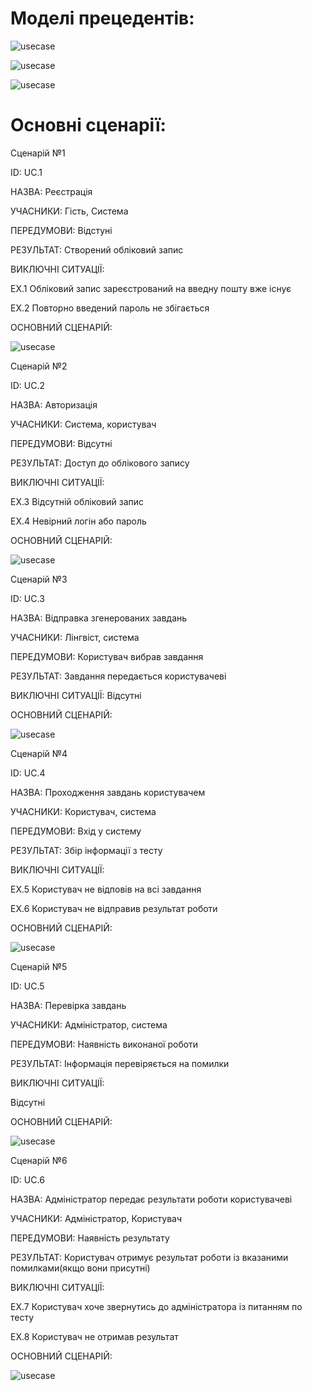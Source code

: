 
# Моделі прецедентів:

![usecase](http://www.plantuml.com/plantuml/png/LL6nKi904EtlAswmfX1wXeuFSEXeCdXK66ToIMS1Hh1XXXbrA2pKJy1892CGVc7tZtnx7YHEYhntj--ztRskZOCeJcx6AXZ6jv5kq3ElUChtl6ZemEfUOcnyldkbaYTKkFkKCbhpewlgMnCffUIdcqdphkDrIYNM30DheFtW5toYd40tHyhIQQzwbxMgEHtumQNiJrM3KDCH1wNcAUK0cNJejIrzOSneP4mzwebdlAADvbGahbtAQS_fdwXV3tmNPvvHIHlwHjK13ImrwAVq2LhI5w87eNY8qzcbYgxStjnuXJJldK1psd9AErx0OYq6SAEjfWo5Hqa1sacq4nQObae1EFp19P1FR5V3AhTWMNP7DlYVjavFCGR5k9u9RddiI5jrJNYDn_y5)



![usecase](http://www.plantuml.com/plantuml/png/ZPA_IiDG5CRt-nINpkrWsrcwkRY9MvRG1Yde5PfarnPnAIWENHp4DmZvGqAJfgzmpXlvdPiQOX1nkk7BER_lk-VScH-ugo2ykrNkFBXVwG6zyuuEb53CEtxazK2xlhvScfjmwGTAXRutTtqFTP-yffXgVg0CzGT-qH0oQG4W7Ze6HoB_XvfoYb2RKeIwhILUNPzrM6-eJUa8bjJjAPAMn88pY3L4j5B1JuxfqJIEb2e9tGGM29B0c3Sdgt77wXMSY4hKvngK0curf0uU0XY5PMt4cP-HfFhz5fC_Rs67auDIyXQPecOsZlb7vcbtrX-KMHHsWbF8hKqXR8IlcyaxfdyhRAORtGgDnyMF5L3HCijsfNG4fn8JdFjJsrYfxmSnMepEPPTzOTmN9drXgY3ADsAqdq3FFBF0S_m2)



![usecase](http://www.plantuml.com/plantuml/png/VPAnJiCm48PtFuNLcGwqpAWy0s9ZYPeCI3H8JRgdYH1BfIA6YWNn2i4qYbKQFyD_hy2JS3vd259XyvtlliztoIpBesM-MjohQ9u_BFK8pzZZI3jqjACrbLIWfXAEYf6ECdqLB-vIfLPPCe-oXCjVqA6XDHfqtBBLtEqqFb2ZXVLHpHUM7lLjgldaO2J2mIDXHL71iEI9fKOarpVd0yCxv_Vo48kZuCJJmWZ2KSc93Hm-uIJzNRpIbWy7gjYAzgGCDSDihvlyCn3Z6sdarvtn4FuSr58YmtpvVR7VX9q5DXV_kOtUEnrutr27Ux4AlQMAqHiF3FxJapJUsnClb5BoZSRn-58MEOmclwBfCEBEMPB6_2Vy0000)




# Основні сценарії:

Сценарій №1

ID: UC.1

НАЗВА: Реєстрація

УЧАСНИКИ: Гість, Система

ПЕРЕДУМОВИ: Відстуні

РЕЗУЛЬТАТ: Створений обліковий запис

ВИКЛЮЧНІ СИТУАЦІЇ:

EХ.1 Обліковий запис зареєстрований на введну пошту вже існує

EХ.2 Повторно введений пароль не збігається



ОСНОВНИЙ СЦЕНАРІЙ:

![usecase](http://www.plantuml.com/plantuml/png/fLPDJnDH5DtFhtY96qqKswuC7uH4MRZNn2r82oJOcb8NcYveAuK5WKIRaXZvgFo1eL1Q-Z7z2_Vz8y-vdSumsD0nD36PUNFVEUUUT-wJfUt2IhxmvTEMivNE5Cn6UcKjdNSSu__cCxbimNpCRUNo2ub4mcnlVail95yjpgykldqpE_zoTT6yVvsCKouduafRckAEjicvj6pDbcpPxeXhgxPkZsBXNDWzr9Ta81tfIiT7-udzn3fuRl2jmsTfIL_SM9XdqBA3-cjRmHvFcW7k2LRRuDi9rUftL_bl3IHuM592RCO7knUByfp0sD6p1v3gsh9FsC1RKp5ROmfFBb5M1nMPkKH9CYHhBAuVj0eGXx1kOElg4ENwlXyhzLGai_mXQUJq0J7cOQi6uXgyDsaqT5GCTdbsdqguVYCjmrFa9rkB8oTbv8mKjgo63SGBy4FtXYh9ez6KqAB8IpHmXVKQ4mEfHtOtLkRbbF98wQDZRvLKv03cRUXaEhiMcQQY_FetASM0LCSmU0iUPfb0X8FRf4l5lerTbJ6KBhoBEEuVwLmKgoYDkqDHdCZ4c5mhX_skMli0nqhF7atccD9P5FrOKwBMsSCenrFsDAOkQVmF3PJsyA_hvsYWYM4PfO2gmaaV3miH8qVzR2xIcQq3VaZfg4S_h6w7Wi13z51I7Fj20fqAPRuSWwCP7JLfXgZr4DLaSuMqoM-kRnJCaqnc1RymVxm6VWFi1WPqQ6Va4wOmU6V8Y3JnE1jHSrpfQe8gq5L6zqQVwboZOHhelWdk2JHAyUZ8bJORqOxWmYwxU7mJgIbDJ8lMVuv9c6GQmKffXZcEFIF1_nGm5dWTtXyZAbi3BFCrG0uPDtMVnTUysPZVYUJt3aPSsFi86qvHW49cc2PelZNy7dhgXJeu2vv1KObgxJvduCuytIlKvigHiGWlhjpdqR8pIa8cXxFCE-_oNvUpwmxEvOzSo8L12sTIDT3Idp5IdP46iqSki1xmIQx4Sr3MiSS8tWkJIgII3i8nHbp2C_vG-Gi0)


Сценарій №2

ID: UC.2

НАЗВА: Авторизація

УЧАСНИКИ: Система, користувач

ПЕРЕДУМОВИ: Відсутні

РЕЗУЛЬТАТ: Доступ до облікового запису

ВИКЛЮЧНІ СИТУАЦІЇ:

EХ.3 Відсутній обліковий запис

EХ.4 Невірний логін або пароль 


ОСНОВНИЙ СЦЕНАРІЙ:

![usecase](http://www.plantuml.com/plantuml/png/hLN1JXDH5DtFLzpWLh4W2qE1a2WBzvgu1Mc115jJwaB3WccbRXemXBI92eZym3YqKg2T_iAvV-IvFDiEXSfexEgzD_UTS--vvxxERnGN2yMthzUzzKosAAkPnULCmVF4_MGccyyLvLL-FL-OJQLIih7sFZCxyNXkPcdksTFfcOTBS_BYoMIIS1mWm1b21EuQFY7K4YBTGeldWLQqfhk22tUalfQqRE7w4K4YWXEBL1yTj8ZISZJuV1FllgZlJj146y5u8lWZD0dKH8CmRKG8_qGX2EBbMJXFBBDpGNYDNsk9wBynzepmbrhblK1BDyaHZg3Nikupjog3Tl-HViz49VaEHUvepK5OkQvnzQjixaIIXPUFX4ve2hfCBJ0HhI8g4mateUcBPa-eIqGurHewIO2dn80JuNOHC2go22-Hrt5elh8kma5GlOhX6H0JF1-KdyajNvkYpTliiTadlHg__gw_cBPYs6IxXWkkziN8X6jBeuiBBGyrkTU9T1pD-8_ZNjySnKLV-oOQZ4i_m53RHjAWJBiZkUwgCSvI9qZNYQWxPB4D2PioXY-zJe-9kPidHuCUZQNZA7iCQ_JRpDmCwMm0RMtHSgo4188CfMbjtKP46lDuDMP4cnxyi9TCQoPDW8uvGhS799BB5pDIM5jPBSgzR7QHlu75R6A_4kmd8LkcK_oJJKT_RpuofDlwrN-BGZPXooamv7j-y2ttkDbtqkBzZoId_Yv96bPzfwGpiVhEIIQe6Nd4e-yalSDWDrWFjMI1rdYJfS5xxavNR4DoX3pRr_fG7cYbOrEPV_ERtccKpRFAWlUyy6uXj-BX0DznWXDXMaUe207QuuBAE8wrveeXTjLME4NaCQobTOJoG2PJanCUPUiXpdFDVzzV)


Сценарій №3

ID: UC.3

НАЗВА: Відправка згенерованих завдань

УЧАСНИКИ: Лінгвіст, система

ПЕРЕДУМОВИ: Користувач вибрав завдання

РЕЗУЛЬТАТ: Завдання передається користувачеві

ВИКЛЮЧНІ СИТУАЦІЇ:
Відсутні

ОСНОВНИЙ СЦЕНАРІЙ:

![usecase]()

Сценарій №4 

ID: UC.4

НАЗВА: Проходження завдань користувачем

УЧАСНИКИ: Користувач, система

ПЕРЕДУМОВИ: Вхід у систему

РЕЗУЛЬТАТ: Збір інформації з тесту

ВИКЛЮЧНІ СИТУАЦІЇ:

EX.5 Користувач не відповів на всі завдання

EX.6 Користувач не відправив результат роботи



ОСНОВНИЙ СЦЕНАРІЙ:

![usecase]()


Сценарій №5

ID: UC.5

НАЗВА: Перевірка завдань

УЧАСНИКИ: Адміністратор, система

ПЕРЕДУМОВИ: Наявність виконаної роботи

РЕЗУЛЬТАТ: Інформація перевіряється на помилки

ВИКЛЮЧНІ СИТУАЦІЇ:

Відсутні

ОСНОВНИЙ СЦЕНАРІЙ:

![usecase]()


Сценарій №6

ID: UC.6

НАЗВА: Адміністратор передає результати роботи користувачеві

УЧАСНИКИ: Адміністратор, Користувач

ПЕРЕДУМОВИ: Наявність результату

РЕЗУЛЬТАТ: Користувач отримує результат роботи із вказаними помилками(якщо вони присутні)

ВИКЛЮЧНІ СИТУАЦІЇ:

EX.7 Користувач хоче звернутись до адміністратора із питанням по тесту

EX.8 Користувач не отримав результат

ОСНОВНИЙ СЦЕНАРІЙ:


![usecase]()

